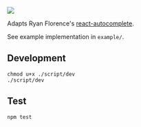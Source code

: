 ![](http://i.imgur.com/aboKyTx.png)

Adapts Ryan Florence's [react-autocomplete](https://github.com/rpflorence/react-autocomplete).

See example implementation in `example/`.

## Development

```
chmod u+x ./script/dev
./script/dev
```

## Test

```
npm test
```

